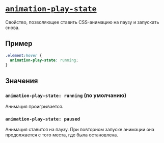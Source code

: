 # [`animation-play-state`](../index.md)

Свойство, позволяющее ставить CSS-анимацию на паузу и запускать снова.

## Пример

```css
.element:hover {
  animation-play-state: running;
}
```

## Значения

### `animation-play-state: running` (по умолчанию)

Aнимация проигрывается.

### `animation-play-state: paused`

Анимация ставится на паузу. При повторном запуске анимации она продолжается с того места, где была остановлена.
